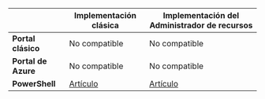 | | **Implementación clásica** | **Implementación del Administrador de recursos**|
|-----------------------------|-------------|---------------------|
| **Portal clásico** | No compatible | No compatible |
| **Portal de Azure** | No compatible | No compatible |
| **PowerShell** | [Artículo](../articles/expressroute/expressroute-howto-coexist-classic.md) | [Artículo](../articles/expressroute/expressroute-howto-coexist-resource-manager.md) |

<!---HONumber=AcomDC_0629_2016-->